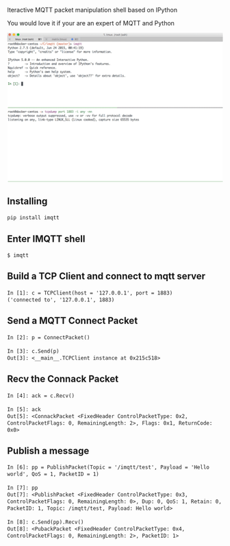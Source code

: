 Iteractive MQTT packet manipulation shell based on IPython

You would love it if your are an expert of MQTT and Python

![screencast](./imqtt-screencast.gif)

## Installing

```
pip install imqtt
```

## Enter IMQTT shell

```
$ imqtt
```

## Build a TCP Client and connect to mqtt server
```
In [1]: c = TCPClient(host = '127.0.0.1', port = 1883)
('connected to', '127.0.0.1', 1883)
```

## Send a MQTT Connect Packet

```
In [2]: p = ConnectPacket()

In [3]: c.Send(p)
Out[3]: <__main__.TCPClient instance at 0x215c518>
```

## Recv the Connack Packet

```
In [4]: ack = c.Recv()

In [5]: ack
Out[5]: <ConnackPacket <FixedHeader ControlPacketType: 0x2, ControlPacketFlags: 0, RemainingLength: 2>, Flags: 0x1, ReturnCode: 0x0>
```

## Publish a message
```
In [6]: pp = PublishPacket(Topic = '/imqtt/test', Payload = 'Hello world', QoS = 1, PacketID = 1)

In [7]: pp
Out[7]: <PublishPacket <FixedHeader ControlPacketType: 0x3, ControlPacketFlags: 0, RemainingLength: 0>, Dup: 0, QoS: 1, Retain: 0, PacketID: 1, Topic: /imqtt/test, Payload: Hello world>

In [8]: c.Send(pp).Recv()
Out[8]: <PubackPacket <FixedHeader ControlPacketType: 0x4, ControlPacketFlags: 0, RemainingLength: 2>, PacketID: 1>
```
